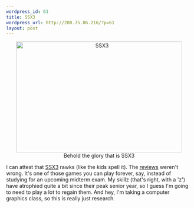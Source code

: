 ```yaml
--- 
wordpress_id: 61
title: SSX3
wordpress_url: http://208.75.86.216/?p=61
layout: post
---
```

<center><a href="http://www.gamespot.com/ps2/sports/ssx3/preview_6075289.html">
<img src="http://graysky.org/pics/ssx_screen.jpg" border="0" width="450" height="300" alt="SSX3">
</a><br />Behold the glory that is SSX3</center>

I can attest that <a href="http://www.easportsbig.com/games/ssx3/home.jsp">SSX3</a> rawks (like the kids spell it). The <a href="http://www.gamespot.com/ps2/sports/ssx3/preview_6075289.html">reviews</a> weren't wrong. It's one of those games you can play forever, say, instead of studying for an upcoming midterm exam. My skillz (that's right, with a 'z') have atrophied quite a bit since their peak senior year, so I guess I'm going to need to play a lot to regain them. And hey, I'm taking a computer graphics class, so this is really just research.
